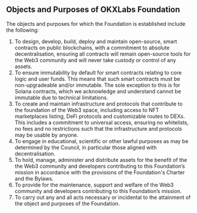 ## Objects and Purposes of OKXLabs Foundation
The objects and purposes for which the Foundation is established include the following:

1. To design, develop, build, deploy and maintain open-source, smart contracts on public blockchains, with a commitment to absolute decentralisation, ensuring all contracts will remain open-source tools for the Web3 community and will never take custody or control of any assets.
2. To ensure immutability by default for smart contracts relating to core logic and user funds. This means that such smart contracts must be non-upgradeable and/or immutable. The sole exception to this is for Solana contracts, which we acknowledge and understand cannot be immutable due to technical limitations.
3. To create and maintain infrastructure and protocols that contribute to the foundation of the Web3 space, including access to NFT marketplaces listing, DeFi protocols and customizable routes to DEXs. This includes a commitment to universal access, ensuring no whitelists, no fees and no restrictions such that the infrastructure and protocols may be usable by anyone.
4. To engage in educational, scientific or other lawful purposes as may be determined by the Council, in particular those aligned with decentralisation.
5. To hold, manage, administer and distribute assets for the benefit of the the Web3 community and developers contributing to this Foundation’s mission in accordance with the provisions of the Foundation's Charter and the Bylaws.
6. To provide for the maintenance, support and welfare of the Web3 community and developers contributing to this Foundation’s mission.
7. To carry out any and all acts necessary or incidental to the attainment of the object and purposes of the Foundation.
